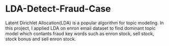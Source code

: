 # LDA-Detect-Fraud-Case
Latent Dirichlet Allocation(LDA) is a popular algorithm for topic modeling. In this project, I applied LDA on enron email dataset to find  dominant topic model which contants fraud key words such as enron stock, sell stock, stock bonus and sell enron stock.
